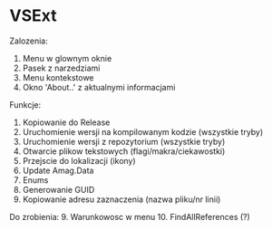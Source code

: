 # VSExt

Zalozenia:
1. Menu w glownym oknie
2. Pasek z narzedziami
3. Menu kontekstowe
4. Okno 'About..' z aktualnymi informacjami

Funkcje:
1. Kopiowanie do Release
2. Uruchomienie wersji na kompilowanym kodzie (wszystkie tryby)
3. Uruchomienie wersji z repozytorium (wszystkie tryby)
4. Otwarcie plikow tekstowych (flagi/makra/ciekawostki)
5. Przejscie do lokalizacji (ikony)
6. Update Amag.Data
7. Enums
8. Generowanie GUID
9. Kopiowanie adresu zaznaczenia (nazwa pliku/nr linii)

Do zrobienia:
9. Warunkowosc w menu
10. FindAllReferences (?)